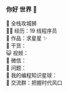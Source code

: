 ### 你好 世界 👋
🐧 全栈攻城狮 </br>
👨‍💻 经历：19 线程序员 </br>
🏡 作品：求星星 ✨ </br>
🌱 干货： </br>
😺 视频： </br>
💬 微信： </br>
🤔 问题： </br>
👭 我的编程知识星球： </br>
🛫 交流群：把握时代风口 </br>
